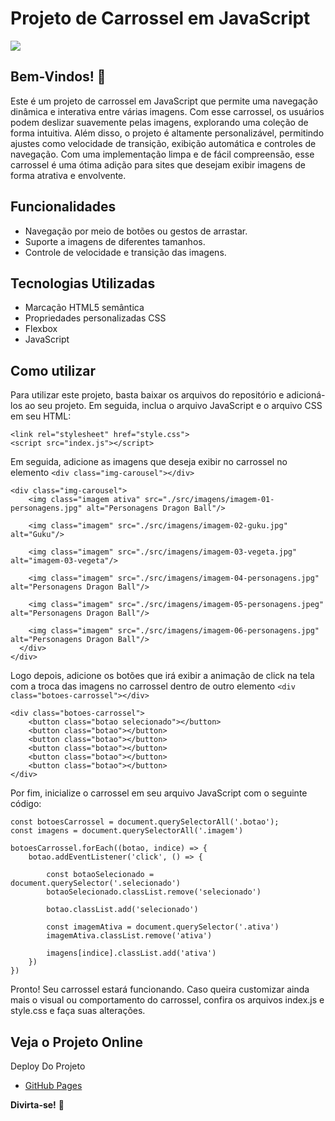 # Projeto de Carrossel em JavaScript

[<img src="./\src\imagens/tela-readme.gif" target="_blank">](https://github.com/vandesonsantos/portfolio) 

## Bem-Vindos! 👋

Este é um projeto de carrossel em JavaScript que permite uma navegação dinâmica e interativa entre várias imagens. Com esse carrossel, os usuários podem deslizar suavemente pelas imagens, explorando uma coleção de forma intuitiva. Além disso, o projeto é altamente personalizável, permitindo ajustes como velocidade de transição, exibição automática e controles de navegação. Com uma implementação limpa e de fácil compreensão, esse carrossel é uma ótima adição para sites que desejam exibir imagens de forma atrativa e envolvente.


## Funcionalidades
- Navegação por meio de botões ou gestos de arrastar.
- Suporte a imagens de diferentes tamanhos.
- Controle de velocidade e transição das imagens.


## Tecnologias Utilizadas
- Marcação HTML5 semântica
- Propriedades personalizadas CSS
- Flexbox
- JavaScript

## Como utilizar
Para utilizar este projeto, basta baixar os arquivos do repositório e adicioná-los ao seu projeto. Em seguida, inclua o arquivo JavaScript e o arquivo CSS em seu HTML:

```
<link rel="stylesheet" href="style.css">
<script src="index.js"></script>
```
Em seguida, adicione as imagens que deseja exibir no carrossel no elemento ```<div class="img-carousel"></div>```

```
<div class="img-carousel">
    <img class="imagem ativa" src="./src/imagens/imagem-01-personagens.jpg" alt="Personagens Dragon Ball"/>

    <img class="imagem" src="./src/imagens/imagem-02-guku.jpg" alt="Guku"/>

    <img class="imagem" src="./src/imagens/imagem-03-vegeta.jpg" alt="imagem-03-vegeta"/>

    <img class="imagem" src="./src/imagens/imagem-04-personagens.jpg" alt="Personagens Dragon Ball"/>

    <img class="imagem" src="./src/imagens/imagem-05-personagens.jpeg" alt="Personagens Dragon Ball"/>

    <img class="imagem" src="./src/imagens/imagem-06-personagens.jpg" alt="Personagens Dragon Ball"/>
  </div>
</div>
```

Logo depois, adicione os botões que irá exibir a animação de click na tela com a troca das imagens no carrossel dentro de outro elemento ```<div class="botoes-carrossel"></div>```

```
<div class="botoes-carrossel">
    <button class="botao selecionado"></button>
    <button class="botao"></button>
    <button class="botao"></button>
    <button class="botao"></button>
    <button class="botao"></button>
    <button class="botao"></button>
</div>
```

Por fim, inicialize o carrossel em seu arquivo JavaScript com o seguinte código:

```
const botoesCarrossel = document.querySelectorAll('.botao');
const imagens = document.querySelectorAll('.imagem')

botoesCarrossel.forEach((botao, indice) => {
    botao.addEventListener('click', () => {
    
        const botaoSelecionado = document.querySelector('.selecionado')
        botaoSelecionado.classList.remove('selecionado')

        botao.classList.add('selecionado')

        const imagemAtiva = document.querySelector('.ativa')
        imagemAtiva.classList.remove('ativa')
 
        imagens[indice].classList.add('ativa')
    })
})
```

Pronto! Seu carrossel estará funcionando. Caso queira customizar ainda mais o visual ou comportamento do carrossel, confira os arquivos index.js e style.css e faça suas alterações.

## Veja o Projeto Online
Deploy Do Projeto
- [GitHub Pages](https://vandesonsantos.github.io/carrossel-imagens-dragon-ball/)  


**Divirta-se!** 🚀
